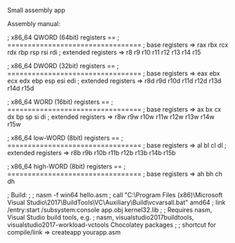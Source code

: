 Small assembly app

Assembly manual:

; x86_64 QWORD (64bit) registers ==
; =================================
; base registers        => rax rbx rcx rdx rbp rsp rsi rdi
; extended registers    => r8 r9 r10 r11 r12 r13 r14 r15

; x86_64 DWORD (32bit) registers ==
; =================================
; base registers        => eax ebx ecx edx ebp esp esi edi
; extended registers    => r8d r9d r10d r11d r12d r13d r14d r15d

; x86_64 WORD (16bit) registers ==
; =================================
; base registers        => ax bx cx dx bp sp si di
; extended registers    => r8w r9w r10w r11w r12w r13w r14w r15w

; x86_64 low-WORD (8bit) registers ==
; =================================
; base registers        => al bl cl dl
; extended registers    => r8b r9b r10b r11b r12b r13b r14b r15b

; x86_64 high-WORD (8bit) registers ==
; =================================
; base registers        => ah bh ch dh


; Build:
;
; nasm -f win64 hello.asm
; call "C:\\Program Files (x86)\Microsoft Visual Studio\2017\BuildTools\VC\Auxiliary\Build\vcvarsall.bat" amd64
; link /entry:start /subsystem:console app.obj kernel32.lib 
;
; Requires nasm, Visual Studio build tools, e.g.
; nasm, visualstudio2017buildtools, visualstudio2017-workload-vctools Chocolatey packages
;
; shortcut for compile/link => createapp yourapp.asm
